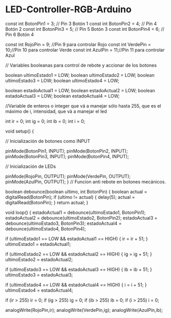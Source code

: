 LED-Controller-RGB-Arduino
==========================
const int BotonPin1 = 3; // Pin 3 Botón 1
const int BotonPin2 = 4; // Pin 4 Botón 2
const int BotonPin3 = 5; // Pin 5 Botón 3
const int BotonPin4 = 6; // Pin 6 Botón 4

const int RojoPin = 9;  //Pin 9 para controlar Rojo
const int VerdePin = 10;//Pin 10 para controlar Verde
const int AzulPin = 11;//Pin 11 para controlar Azul

 // Variables booleanas para control de rebote y accionar de los botones

boolean ultimoEstado1 = LOW;
boolean ultimoEstado2 = LOW;
boolean ultimoEstado3 = LOW;
boolean ultimoEstado4 = LOW;

boolean estadoActual1 = LOW;
boolean estadoActual2 = LOW;
boolean estadoActual3 = LOW;
boolean estadoActual4 = LOW;

//Variable de enteros o integer que vá a manejar sólo hasta 255, que es el máximo de i, intensidad, que vá a manejar el led

int ir = 0;
int ig = 0;
int ib = 0;
int i = 0;

void setup() {

// Inicialización de botones como INPUT
  
  pinMode(BotonPin1, INPUT);
  pinMode(BotonPin2, INPUT);
  pinMode(BotonPin3, INPUT);
  pinMode(BotonPin4, INPUT);
  
// Inicialización de LEDs
  
  pinMode(RojoPin, OUTPUT);
  pinMode(VerdePin, OUTPUT);
  pinMode(AzulPin, OUTPUT);
}
// Funcion anti rebote en botones mecánicos.

boolean debounce(boolean ultimo, int BotonPin)
{
  boolean actual = digitalRead(BotonPin);
  if (ultimo != actual)
  {
    delay(5);
    actual = digitalRead(BotonPin);
  }
  return actual;
}

void loop()
{
  estadoActual1 = debounce(ultimoEstado1, BotonPin1);
  estadoActual2 = debounce(ultimoEstado2, BotonPin2);
  estadoActual3 = debounce(ultimoEstado3, BotonPin3);
  estadoActual4 = debounce(ultimoEstado4, BotonPin4);
  
  if (ultimoEstado1 == LOW && estadoActual1 == HIGH)
  {
    ir = ir + 51;
  }
  ultimoEstado1 = estadoActual1;
  
  if (ultimoEstado2 == LOW && estadoActual2 == HIGH)
  {
    ig = ig + 51;
  }
  ultimoEstado2 = estadoActual2;
  
  if (ultimoEstado3 == LOW && estadoActual3 == HIGH)
  {
    ib = ib + 51;
  }
  ultimoEstado3 = estadoActual3;
  
  if (ultimoEstado4 == LOW && estadoActual4 == HIGH)
  {
    i = i + 51;
  }
  ultimoEstado4 = estadoActual4;
  
  if (ir > 255) ir = 0;
  if (ig > 255) ig = 0;
  if (ib > 255) ib = 0;
  if (i > 255) i = 0;
  
  analogWrite(RojoPin,ir);
  analogWrite(VerdePin,ig);
  analogWrite(AzulPin,ib);
